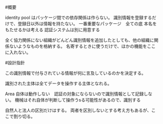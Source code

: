 #概要

identity pool はパッケージ間での依存関係は作らない。
識別情報を登録するだけで、登録日以外は情報を持たない。
一番重要なパッケージ　全ての底
本名をもたせるかは考える
認証システムは別に用意する

全く協力関係にない組織がどんどん識別情報を追加したとしても、他の組織に関係ないようなものを格納する。
名寄するときに使うだけで、ほかの機能をここに入れない。

#設計指針

この識別情報で付与されている情報が何に言及しているのかを決定する。

識別された主体は全てデータを操作する主体となれる。

Area 自体は動作しない　認証の対象にならないので識別情報として記録しない。
機械はそれ自体が判断して操作うsる可能性があるので、識別する

自然人と法人の区別だけはする。
両者を区別しないとする考え方もあるが、ここで割り切る。
